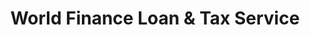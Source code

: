 ---
title: "World Finance Loan & Tax Service"
url: /oak-ridge/world-finance-loan-und-tax-service/
shop: Leiher
---